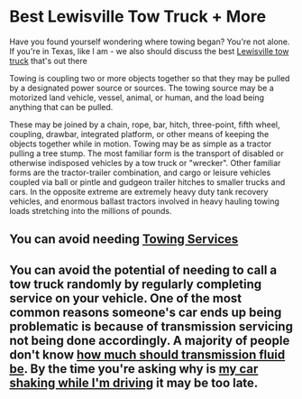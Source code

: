 <html>

<h1> Best Lewisville Tow Truck + More</h1>
<div>
  <p> Have you found yourself wondering where towing began? You're not alone.
<br>If you're in Texas, like I am - we also should discuss the best
<a href="https://lewisvilletowtruck.com/" rel="follow">Lewisville tow truck</a> 
that's out there
    </p>

  <p>Towing is coupling two or more objects together so that they may be pulled by a designated power source or sources. The towing source may be a motorized land vehicle, vessel, animal, or human, and the load being anything that can be pulled.
    </p>
  
  <p>These may be joined by a chain, rope, bar, hitch, three-point, fifth wheel, coupling, drawbar, integrated platform, or other means of keeping the objects together while in motion. Towing may be as simple as a tractor pulling a tree stump. The most familiar form is the transport of disabled or otherwise indisposed vehicles by a tow truck or "wrecker". Other familiar forms are the tractor-trailer combination, and cargo or leisure vehicles coupled via ball or pintle and gudgeon trailer hitches to smaller trucks and cars. In the opposite extreme are extremely heavy duty tank recovery vehicles, and enormous ballast tractors involved in heavy hauling towing loads stretching into the millions of pounds.
    </p>


<h2>You can avoid needing <a href="https://lewisvilletowtruck.com/services/">Towing Services</a><h2>

  <p>You can avoid the potential of needing to call a tow truck randomly by regularly completing service on your vehicle. One of the most common reasons someone's car ends up being problematic is because of transmission servicing not being done accordingly. A majority of people don't know
<a href="https://lewisvilletowtruck.com/towing-blog/cost-change-transmission-fluid/">how much should transmission fluid be</a>. By the time you're asking why is
<a href="https://lewisvilletowtruck.com/towing-blog/car-shaking-when-driving/">my car shaking while I'm driving</a> it may be too late.
    </p>
